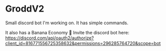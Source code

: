 # GroddV2
Small discord bot I'm working on.
It has simple commands.


It also has a Banana Economy 🍌
Invite the discord bot here:
https://discord.com/api/oauth2/authorize?client_id=816771556725358632&permissions=296285764720&scope=bot


